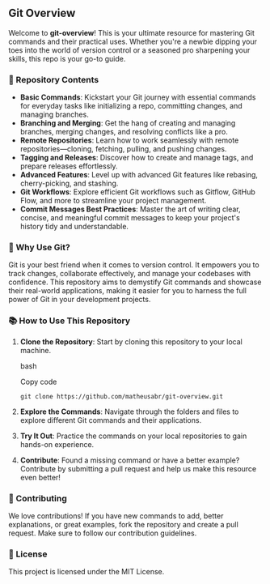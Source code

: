 Git Overview
------------

Welcome to **git-overview**! This is your ultimate resource for mastering Git commands and their practical uses. Whether you're a newbie dipping your toes into the world of version control or a seasoned pro sharpening your skills, this repo is your go-to guide.

### 🚀 Repository Contents

*   **Basic Commands**: Kickstart your Git journey with essential commands for everyday tasks like initializing a repo, committing changes, and managing branches.
*   **Branching and Merging**: Get the hang of creating and managing branches, merging changes, and resolving conflicts like a pro.
*   **Remote Repositories**: Learn how to work seamlessly with remote repositories—cloning, fetching, pulling, and pushing changes.
*   **Tagging and Releases**: Discover how to create and manage tags, and prepare releases effortlessly.
*   **Advanced Features**: Level up with advanced Git features like rebasing, cherry-picking, and stashing.
*   **Git Workflows**: Explore efficient Git workflows such as Gitflow, GitHub Flow, and more to streamline your project management.
*   **Commit Messages Best Practices**: Master the art of writing clear, concise, and meaningful commit messages to keep your project's history tidy and understandable.

### 🎯 Why Use Git?

Git is your best friend when it comes to version control. It empowers you to track changes, collaborate effectively, and manage your codebases with confidence. This repository aims to demystify Git commands and showcase their real-world applications, making it easier for you to harness the full power of Git in your development projects.

### 📚 How to Use This Repository

1.  **Clone the Repository**: Start by cloning this repository to your local machine.
    
    bash
    
    Copy code
    
    `git clone https://github.com/matheusabr/git-overview.git`
    
2.  **Explore the Commands**: Navigate through the folders and files to explore different Git commands and their applications.
3.  **Try It Out**: Practice the commands on your local repositories to gain hands-on experience.
4.  **Contribute**: Found a missing command or have a better example? Contribute by submitting a pull request and help us make this resource even better!

### 💪 Contributing

We love contributions! If you have new commands to add, better explanations, or great examples, fork the repository and create a pull request. Make sure to follow our contribution guidelines.

### 📜 License

This project is licensed under the MIT License.
